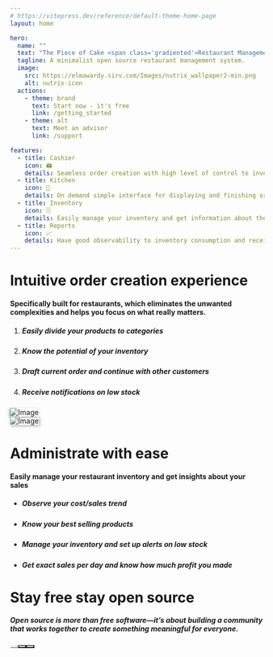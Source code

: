 ```yaml
---
# https://vitepress.dev/reference/default-theme-home-page
layout: home

hero:
  name: ""
  text: "The Piece of Cake <span class='gradiented'>Restaurant Management System</span>"
  tagline: A minimalist open source restaurant management system.
  image:
    src: https://elmawardy.sirv.com/Images/nutrix_wallpaper2-min.png
    alt: nutrix-icon
  actions:
    - theme: brand
      text: Start now - it's free
      link: /getting_started
    - theme: alt
      text: Meet an advisor
      link: /support

features:
  - title: Cashier
    icon: 🖨
    details: Seamless order creation with high level of control to inventory consumption
  - title: Kitchen
    icon: 🍳
    details: On demand simple interface for displaying and finishing orders, to be used inside the kitchen
  - title: Inventory
    icon: 🗄️
    details: Easily manage your inventory and get information about the low stock
  - title: Reports
    icon: 📈
    details: Have good observability to inventory consumption and receive alerts on low stock
---
```


<div class="grid pt-0 mt-6 py-6 px-0">
  <div class="col-12 lg:col-5 lg:pr-6 lg:pt-3">
    <h1>Intuitive <span class="gradiented">order creation</span> experience</h1>
    <h4 class="mt-3" style="color:var(--vp-c-text-2)">
      Specifically built for restaurants, which eliminates the unwanted complexities and helps you focus on what really matters.
    </h4>
    <ol>
      <li>
        <h5 style="color: var(--vp-c-text-2);">
          Easily divide your products to categories
        </h5>
      </li>
      <li>
        <h5 style="color: var(--vp-c-text-2);">
          Know the potential of your inventory
        </h5>
      </li>
      <li>
        <h5 style="color: var(--vp-c-text-2);">
          Draft current order and continue with other customers
        </h5>
      </li>
      <li>
        <h5 style="color: var(--vp-c-text-2);">
          Receive notifications on low stock
        </h5>
      </li>
    </ol>
  </div>
  <div class="col-12 lg:col-7 mt-3 lg:mt-0 flex justify-content-center align-items-center">
    <Image src="https://elmawardy.sirv.com/Images/nutrix_cashier3.png" style="box-shadow: -2px 2px 5px rgba(0, 0, 0, 0.3);" alt="Image" preview />
  </div>
</div>

<div class="grid pt-0 pb-6 pt-5 px-0">
  <div class="col-12 lg:col-7 mt-3 lg:mt-0 flex justify-content-center align-items-center">
    <Image src="https://elmawardy.sirv.com/Images/admin.png" style="box-shadow: 2px 2px 5px rgba(0, 0, 0, 0.3);" alt="Image" preview />
  </div>
  <div class="col-12 lg:col-5 lg:pl-6 lg:pt-3">
    <h1><span class="gradiented">Administrate</span> with ease</h1>
    <h4 class="mt-3" style="color:var(--vp-c-text-2)">
      Easily manage your restaurant inventory and get insights about your sales
    </h4>
    <ul>
      <li>
        <h5 style="color: var(--vp-c-text-2);">
          Observe your cost/sales trend
        </h5>
      </li>
      <li>
        <h5 style="color: var(--vp-c-text-2);">
          Know your best selling products
        </h5>
      </li>
      <li>
        <h5 style="color: var(--vp-c-text-2);">
          Manage your inventory and set up alerts on low stock
        </h5>
      </li>
      <li>
        <h5 style="color: var(--vp-c-text-2);">
          Get exact sales per day and know how much profit you made
        </h5>
      </li>
    </ul>
  </div>
</div>


<div class="grid md:p-5 mt-3">
  <div class="col-12 md:col-6">
      <h1>Stay<span class="gradiented"> free</span> stay open source</h1>
      <h5 class="mt-3" style="color:var(--vp-c-text-2)">
          Open source is more than free software—it’s about building a community that works together to create something meaningful for everyone.
      </h5>
  </div>
  <div class="col-12 flex m-0 mt-2 p-0">
    <a href="https://github.com/nutrixpos/">
      <Button style="background-color: var(--vp-c-brand); border-color:var(--vp-c-brand);color:var(--vp-button-brand-text)" rounded label="Contribute" icon="pi pi-github" size="small" class="mx-1"/>
    </a>
    <a href="https://t.me/nutrixpos">
      <Button style="color:#3390EC;background-color:white;" severity="secondary" rounded label="Connect" icon="pi pi-telegram" size="small" class="mx-1"/>
    </a>
    <a href="/sponsor">
      <Button style="color:#F15669;background-color:white;" severity="secondary" rounded label="Sponsor" icon="pi pi-heart" size="small" class="mx-1"/>
    </a>
  </div>
</div>

